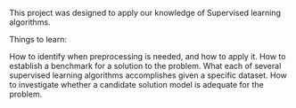 This project was designed to apply our knowledge of Supervised learning algorithms.

Things to learn:

How to identify when preprocessing is needed, and how to apply it.
How to establish a benchmark for a solution to the problem.
What each of several supervised learning algorithms accomplishes given a specific dataset.
How to investigate whether a candidate solution model is adequate for the problem.
